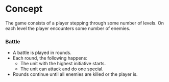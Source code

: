 # Concept

The game consists of a player stepping through some number of levels. On each level the player encounters some number of enemies.

### Battle

- A battle is played in rounds.
- Each round, the following happens:
  - The unit with the highest initiative starts.
  - The unit can attack and do one special.
- Rounds continue until all enemies are killed or the player is.
